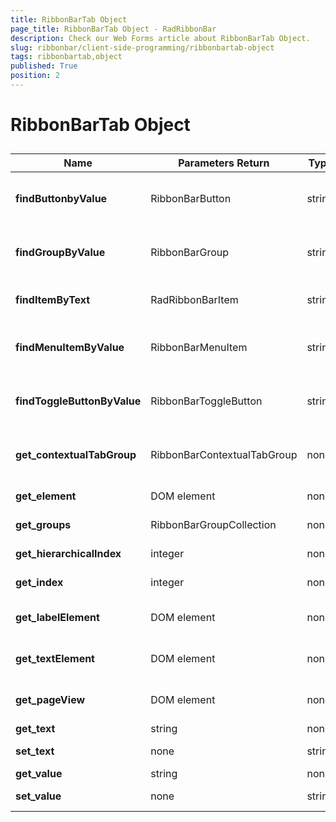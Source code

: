 ```yaml
---
title: RibbonBarTab Object
page_title: RibbonBarTab Object - RadRibbonBar
description: Check our Web Forms article about RibbonBarTab Object.
slug: ribbonbar/client-side-programming/ribbonbartab-object
tags: ribbonbartab,object
published: True
position: 2
---
```


# RibbonBarTab Object



## 


| Name | Parameters Return | Type | Description |
| ------ | ------ | ------ | ------ |
| **findButtonbyValue** |RibbonBarButton|string|Returns the first **RibbonBarButton** object whose **Value** property is equal to the passed parameter.|
| **findGroupByValue** |RibbonBarGroup|string|Returns the first **RibbonBarGroup** object whose **Value** property is equal to the passed parameter.|
| **findItemByText** |RadRibbonBarItem|string|Returns the first **RibbonBarItem** object whose **Text** property is equal to the passed argument.|
| **findMenuItemByValue** |RibbonBarMenuItem|string|Returns the first **RibbonBarMenuItem** object whose **Value** property is equal to the passed parameter.|
| **findToggleButtonByValue** |RibbonBarToggleButton|string|Returns the first **RibbonBarToggleButton** object whose **Value** property is equal to the passed parameter.|
| **get_contextualTabGroup** |RibbonBarContextualTabGroup|none|Returns the **RibbonBarContextualTabGroup** which contains the parent Tab of the Item.|
| **get_element** |DOM element|none|Returns the associated DOM element of the Item.|
| **get_groups** |RibbonBarGroupCollection|none|Returns the collection of all groups in the Tab.|
| **get_hierarchicalIndex** |integer|none|Returns the hierarchical index of the Item.|
| **get_index** |integer|none|Returns the index of the tab in the collection of all tabs.|
| **get_labelElement** |DOM element|none|Returns the `<a>` DOM element containing the Tab's text element.|
| **get_textElement** |DOM element|none|Returns the `<span>` DOM element containing the Tab's text.|
| **get_pageView** |DOM element|none|Returns the `<div>` DOM element containing the groups of the Tab's groups.|
| **get_text** |string|none|Returns the text of the tab.|
| **set_text** |none|string|Sets the text property of the tab.|
| **get_value** |string|none|Returns the value of the tab.|
| **set_value** |none|string|Sets the value property of the tab.|
